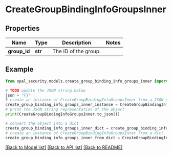 # CreateGroupBindingInfoGroupsInner


## Properties

Name | Type | Description | Notes
------------ | ------------- | ------------- | -------------
**group_id** | **str** | The ID of the group. | 

## Example

```python
from opal_security.models.create_group_binding_info_groups_inner import CreateGroupBindingInfoGroupsInner

# TODO update the JSON string below
json = "{}"
# create an instance of CreateGroupBindingInfoGroupsInner from a JSON string
create_group_binding_info_groups_inner_instance = CreateGroupBindingInfoGroupsInner.from_json(json)
# print the JSON string representation of the object
print(CreateGroupBindingInfoGroupsInner.to_json())

# convert the object into a dict
create_group_binding_info_groups_inner_dict = create_group_binding_info_groups_inner_instance.to_dict()
# create an instance of CreateGroupBindingInfoGroupsInner from a dict
create_group_binding_info_groups_inner_from_dict = CreateGroupBindingInfoGroupsInner.from_dict(create_group_binding_info_groups_inner_dict)
```
[[Back to Model list]](../README.md#documentation-for-models) [[Back to API list]](../README.md#documentation-for-api-endpoints) [[Back to README]](../README.md)


